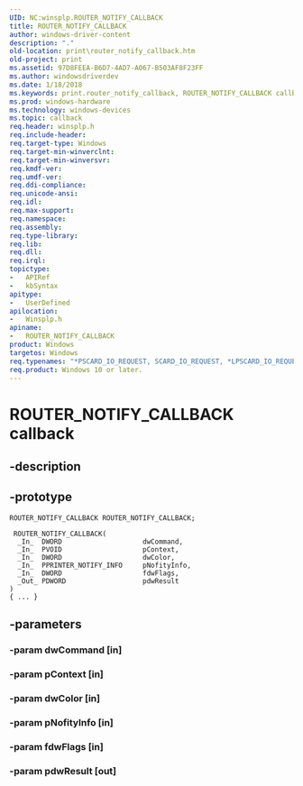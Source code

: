 ```yaml
---
UID: NC:winsplp.ROUTER_NOTIFY_CALLBACK
title: ROUTER_NOTIFY_CALLBACK
author: windows-driver-content
description: "."
old-location: print\router_notify_callback.htm
old-project: print
ms.assetid: 97D8FEEA-B6D7-4AD7-A067-B503AF8F23FF
ms.author: windowsdriverdev
ms.date: 1/18/2018
ms.keywords: print.router_notify_callback, ROUTER_NOTIFY_CALLBACK callback function [Print Devices], ROUTER_NOTIFY_CALLBACK, ROUTER_NOTIFY_CALLBACK, ROUTER_NOTIFY_CALLBACK, winsplp/ROUTER_NOTIFY_CALLBACK
ms.prod: windows-hardware
ms.technology: windows-devices
ms.topic: callback
req.header: winsplp.h
req.include-header: 
req.target-type: Windows
req.target-min-winverclnt: 
req.target-min-winversvr: 
req.kmdf-ver: 
req.umdf-ver: 
req.ddi-compliance: 
req.unicode-ansi: 
req.idl: 
req.max-support: 
req.namespace: 
req.assembly: 
req.type-library: 
req.lib: 
req.dll: 
req.irql: 
topictype:
-	APIRef
-	kbSyntax
apitype:
-	UserDefined
apilocation:
-	Winsplp.h
apiname:
-	ROUTER_NOTIFY_CALLBACK
product: Windows
targetos: Windows
req.typenames: "*PSCARD_IO_REQUEST, SCARD_IO_REQUEST, *LPSCARD_IO_REQUEST"
req.product: Windows 10 or later.
---
```


# ROUTER_NOTIFY_CALLBACK callback


## -description





## -prototype


````
ROUTER_NOTIFY_CALLBACK ROUTER_NOTIFY_CALLBACK;

 ROUTER_NOTIFY_CALLBACK(
  _In_  DWORD                    dwCommand,
  _In_  PVOID                    pContext,
  _In_  DWORD                    dwColor,
  _In_  PPRINTER_NOTIFY_INFO     pNofityInfo,
  _In_  DWORD                    fdwFlags,
  _Out_ PDWORD                   pdwResult
)
{ ... }
````


## -parameters




### -param dwCommand [in]



### -param pContext [in]



### -param dwColor [in]



### -param pNofityInfo [in]



### -param fdwFlags [in]



### -param pdwResult [out]


